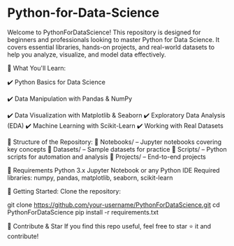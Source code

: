 # Python-for-Data-Science
Welcome to PythonForDataScience! This repository is designed for beginners and professionals looking to master Python for Data Science. It covers essential libraries, hands-on projects, and real-world datasets to help you analyze, visualize, and model data effectively.

🚀 What You'll Learn:

✔️ Python Basics for Data Science

✔️ Data Manipulation with Pandas & NumPy

✔️ Data Visualization with Matplotlib & Seaborn
✔️ Exploratory Data Analysis (EDA)
✔️ Machine Learning with Scikit-Learn
✔️ Working with Real Datasets

📂 Structure of the Repository:
🔹 Notebooks/ – Jupyter notebooks covering key concepts
🔹 Datasets/ – Sample datasets for practice
🔹 Scripts/ – Python scripts for automation and analysis
🔹 Projects/ – End-to-end projects

🔧 Requirements
Python 3.x
Jupyter Notebook or any Python IDE
Required libraries: numpy, pandas, matplotlib, seaborn, scikit-learn

📌 Getting Started:
Clone the repository:

git clone https://github.com/your-username/PythonForDataScience.git
cd PythonForDataScience
pip install -r requirements.txt

🌟 Contribute & Star
If you find this repo useful, feel free to star ⭐ it and contribute!
